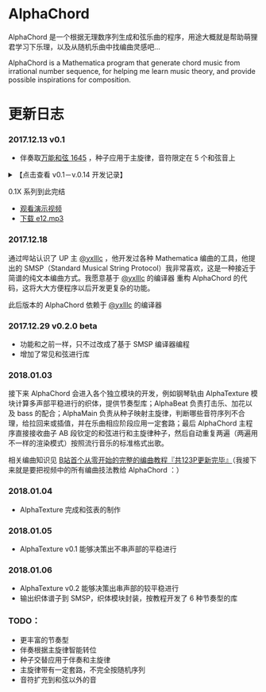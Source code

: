 AlphaChord
======

AlphaChord 是一个根据无理数序列生成和弦乐曲的程序，用途大概就是帮助萌狸君学习下乐理，以及从随机乐曲中找编曲灵感吧…

AlphaChord is a Mathematica program that generate chord music from irrational number sequence, for helping me learn music theory, and provide possible inspirations for composition.



更新日志
======

### 2017.12.13 v0.1

- 伴奏取[万能和弦 1645](https://www.bilibili.com/video/av17160192/) ，种子应用于主旋律，音符限定在 5 个和弦音上

<details>

<summary>【点击查看 v0.1－v.0.14 开发记录】</summary>

### 2017.12.14 v0.11

- 伴奏加入节奏一分为二和手动设置转位
- 主旋律在一个小节内用相同序列

### 2017.12.14 v0.12

- 主旋律数量翻倍，加入节奏提取表
- 主旋律每换一小节使用不同的节奏表，奇偶小节疏密交错，同样根据种子生成
- 主旋律乐器改成 Flute
- 主旋律每小节的第三段铺满

### 2017.12.14 v0.13

- 主旋律交替使用 Flute 和 Piano
- 伴奏音量小于主旋律音量

### 2017.12.14 v0.14

- 每两小节伴奏用不同节奏，同样根据种子生成
- 伴奏前面铺一节再进主旋律
- 中间和末尾加多音阶连弹点缀

### 2017.12.17 v0.14.1

- 修少量 bug

</details>


0.1X 系列到此完结

- [观看演示视频](http://www.bilibili.com/video/av17271600/)
- [下载 e12.mp3](https://github.com/LePtC/AlphaChord/raw/master/v0.14.1/e12.mp3)




### 2017.12.18

通过哔站认识了 UP 主 [@yxlllc](http://space.bilibili.com/75304607) ，他开发过各种 Mathematica 编曲的工具，他提出的 SMSP（Standard Musical String Protocol）我非常喜欢，这是一种接近于简谱的纯文本编曲方式。我愿意基于 [@yxlllc](https://github.com/yxlllc) 的编译器 重构 AlphaChord 的代码，这将大大方便程序以后开发更复杂的功能。

此后版本的 AlphaChord 依赖于 [@yxlllc](https://github.com/yxlllc) 的编译器

### 2017.12.29 v0.2.0 beta

- 功能和之前一样，只不过改成了基于 SMSP 编译器编程
- 增加了常见和弦进行库

### 2018.01.03

接下来 AlphaChord 会进入各个独立模块的开发，例如钢琴轨由 AlphaTexture 模块计算多声部平稳进行的织体，提供节奏型库；AlphaBeat 负责打击乐、加花以及 bass 的配合；AlphaMain 负责从种子映射主旋律，判断哪些音符序列不合理，给拉回来或插值，并在乐曲相应阶段应用一定套路；最后 AlphaChord 主程序直接接收曲子 AB 段钦定的和弦进行和主旋律种子，然后自动重复两遍（两遍用不一样的渲染模式）按照流行音乐的标准格式出歌。

相关编曲知识见 [B站首个从零开始的完整的编曲教程『共123P更新完毕』](http://www.bilibili.com/video/av9719573/)（我接下来就是要把视频中的所有编曲技法教给 AlphaChord ：）

### 2018.01.04

- AlphaTexture 完成和弦表的制作

### 2018.01.05

- AlphaTexture v0.1 能够决策出不串声部的平稳进行

### 2018.01.06

- AlphaTexture v0.2 能够决策出串声部的较平稳进行
- 输出织体谱子到 SMSP，织体模块封装，按教程开发了 6 种节奏型的库






### TODO：

- 更丰富的节奏型
- 伴奏根据主旋律智能转位
- 种子交替应用于伴奏和主旋律
- 主旋律带有一定套路，不完全按随机序列
- 音符扩充到和弦以外的音
